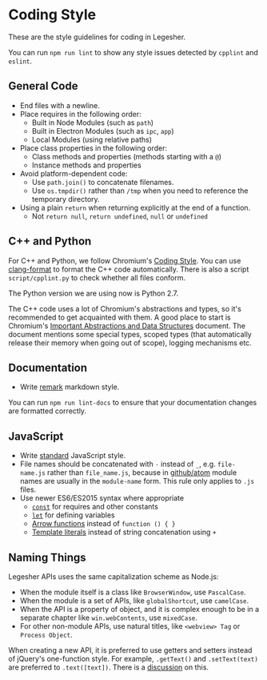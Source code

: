 <!-- this coding style was modified from the Electron style guide -->

# Coding Style

These are the style guidelines for coding in Legesher.

You can run `npm run lint` to show any style issues detected by `cpplint` and
`eslint`.

## General Code

- End files with a newline.
- Place requires in the following order:
  - Built in Node Modules (such as `path`)
  - Built in Electron Modules (such as `ipc`, `app`)
  - Local Modules (using relative paths)
- Place class properties in the following order:
  - Class methods and properties (methods starting with a `@`)
  - Instance methods and properties
- Avoid platform-dependent code:
  - Use `path.join()` to concatenate filenames.
  - Use `os.tmpdir()` rather than `/tmp` when you need to reference the
    temporary directory.
- Using a plain `return` when returning explicitly at the end of a function.
  - Not `return null`, `return undefined`, `null` or `undefined`

## C++ and Python

For C++ and Python, we follow Chromium's [Coding
Style](https://www.chromium.org/developers/coding-style). You can use
[clang-format](clang-format.md) to format the C++ code automatically. There is
also a script `script/cpplint.py` to check whether all files conform.

The Python version we are using now is Python 2.7.

The C++ code uses a lot of Chromium's abstractions and types, so it's
recommended to get acquainted with them. A good place to start is
Chromium's [Important Abstractions and Data Structures](https://www.chromium.org/developers/coding-style/important-abstractions-and-data-structures)
document. The document mentions some special types, scoped types (that
automatically release their memory when going out of scope), logging mechanisms
etc.

## Documentation

- Write [remark](https://github.com/remarkjs/remark) markdown style.

You can run `npm run lint-docs` to ensure that your documentation changes are
formatted correctly.

## JavaScript

- Write [standard](https://npm.im/standard) JavaScript style.
- File names should be concatenated with `-` instead of `_`, e.g.
  `file-name.js` rather than `file_name.js`, because in
  [github/atom](https://github.com/github/atom) module names are usually in
  the `module-name` form. This rule only applies to `.js` files.
- Use newer ES6/ES2015 syntax where appropriate
  - [`const`](https://developer.mozilla.org/en-US/docs/Web/JavaScript/Reference/Statements/const)
    for requires and other constants
  - [`let`](https://developer.mozilla.org/en-US/docs/Web/JavaScript/Reference/Statements/let)
    for defining variables
  - [Arrow functions](https://developer.mozilla.org/en-US/docs/Web/JavaScript/Reference/Functions/Arrow_functions)
    instead of `function () { }`
  - [Template literals](https://developer.mozilla.org/en-US/docs/Web/JavaScript/Reference/Template_literals)
    instead of string concatenation using `+`

## Naming Things

Legesher APIs uses the same capitalization scheme as Node.js:

- When the module itself is a class like `BrowserWindow`, use `PascalCase`.
- When the module is a set of APIs, like `globalShortcut`, use `camelCase`.
- When the API is a property of object, and it is complex enough to be in a
  separate chapter like `win.webContents`, use `mixedCase`.
- For other non-module APIs, use natural titles, like `<webview> Tag` or
  `Process Object`.

When creating a new API, it is preferred to use getters and setters instead of
jQuery's one-function style. For example, `.getText()` and `.setText(text)`
are preferred to `.text([text])`. There is a
[discussion](https://github.com/electron/electron/issues/46) on this.
